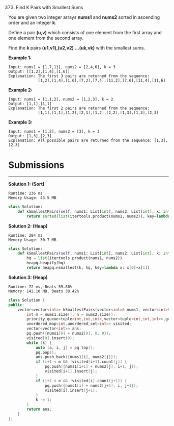 373. Find K Pairs with Smallest Sums

You are given two integer arrays **nums1** and **nums2** sorted in ascending order and an integer **k**.

Define a pair **(u,v)** which consists of one element from the first array and one element from the second array.

Find the **k** pairs **(u1,v1),(u2,v2) ...(uk,vk)** with the smallest sums.

**Example 1:**
```
Input: nums1 = [1,7,11], nums2 = [2,4,6], k = 3
Output: [[1,2],[1,4],[1,6]] 
Explanation: The first 3 pairs are returned from the sequence: 
             [1,2],[1,4],[1,6],[7,2],[7,4],[11,2],[7,6],[11,4],[11,6]
```

**Example 2:**
```
Input: nums1 = [1,1,2], nums2 = [1,2,3], k = 2
Output: [1,1],[1,1]
Explanation: The first 2 pairs are returned from the sequence: 
             [1,1],[1,1],[1,2],[2,1],[1,2],[2,2],[1,3],[1,3],[2,3]
```

**Example 3:**
```
Input: nums1 = [1,2], nums2 = [3], k = 3
Output: [1,3],[2,3]
Explanation: All possible pairs are returned from the sequence: [1,3],[2,3]
```

# Submissions
---
**Solution 1: (Sort)**
```
Runtime: 236 ms
Memory Usage: 43.5 MB
```
```python
class Solution:
    def kSmallestPairs(self, nums1: List[int], nums2: List[int], k: int) -> List[List[int]]:
        return sorted(list(itertools.product(nums1, nums2)), key=lambda x: x[0] + x[1])[:k]
```

**Solution 2: (Heap)**
```
Runtime: 284 ms
Memory Usage: 30.7 MB
```
```python
class Solution:
    def kSmallestPairs(self, nums1: List[int], nums2: List[int], k: int) -> List[List[int]]:
        hq = list(itertools.product(nums1, nums2))
        heapq.heapify(hq)
        return heapq.nsmallest(k, hq, key=lambda x: x[0]+x[1])
```

**Solution 3: (Heap)**
```
Runtime: 72 ms, Beats 59.80%
Memory: 142.10 MB, Beats 38.42%
```
```c++
class Solution {
public:
    vector<vector<int>> kSmallestPairs(vector<int>& nums1, vector<int>& nums2, int k) {
        int m = nums1.size(), n = nums2.size();
        priority_queue<tuple<int,int,int>,vector<tuple<int,int,int>>,greater<tuple<int,int,int>>> pq;
        unordered_map<int,unordered_set<int>> visited;
        vector<vector<int>> ans;
        pq.push({nums1[0] + nums2[0], 0, 0});
        visited[0].insert(0);
        while (k) {
            auto [a, i, j] = pq.top();
            pq.pop();
            ans.push_back({nums1[i], nums2[j]});
            if (i+1 < m && !visited[i+1].count(j)) {
                pq.push({nums1[i+1] + nums2[j], i+1, j});
                visited[i+1].insert(j);
            }
            if (j+1 < n && !visited[i].count(j+1)) {
                pq.push({nums1[i] + nums2[j+1], i, j+1});
                visited[i].insert(j+1);
            }
            k -= 1;
        }
        return ans;
    }
};
```
